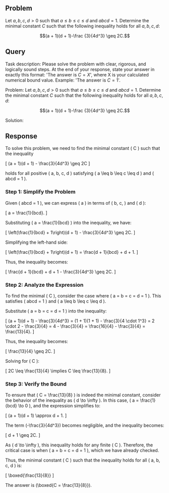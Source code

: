 ## Problem

Let $a, b, c, d > 0$ such that $a \leq b \leq c \leq d$ and $abcd = 1$. Determine the minimal constant $C$ such that the following inequality holds for all $a, b, c, d$:

$$(a + 1)(d + 1)-\frac {3}{4d^3} \geq 2C.$$

## Query

Task description: Please solve the problem with clear, rigorous, and logically sound steps. At the end of your response, state your answer in exactly this format: 'The answer is $C=X$', where X is your calculated numerical bound value. Example: 'The answer is $C=1$'.

Problem: Let $a, b, c, d > 0$ such that $a \leq b \leq c \leq d$ and $abcd = 1$. Determine the minimal constant $C$ such that the following inequality holds for all $a, b, c, d$:

$$(a + 1)(d + 1)-\frac {3}{4d^3} \geq 2C.$$

Solution:

## Response

To solve this problem, we need to find the minimal constant \( C \) such that the inequality

\[
(a + 1)(d + 1) - \frac{3}{4d^3} \geq 2C
\]

holds for all positive \( a, b, c, d \) satisfying \( a \leq b \leq c \leq d \) and \( abcd = 1 \).

### Step 1: Simplify the Problem

Given \( abcd = 1 \), we can express \( a \) in terms of \( b, c, \) and \( d \):

\[
a = \frac{1}{bcd}.
\]

Substituting \( a = \frac{1}{bcd} \) into the inequality, we have:

\[
\left(\frac{1}{bcd} + 1\right)(d + 1) - \frac{3}{4d^3} \geq 2C.
\]

Simplifying the left-hand side:

\[
\left(\frac{1}{bcd} + 1\right)(d + 1) = \frac{d + 1}{bcd} + d + 1.
\]

Thus, the inequality becomes:

\[
\frac{d + 1}{bcd} + d + 1 - \frac{3}{4d^3} \geq 2C.
\]

### Step 2: Analyze the Expression

To find the minimal \( C \), consider the case where \( a = b = c = d = 1 \). This satisfies \( abcd = 1 \) and \( a \leq b \leq c \leq d \).

Substitute \( a = b = c = d = 1 \) into the inequality:

\[
(a + 1)(d + 1) - \frac{3}{4d^3} = (1 + 1)(1 + 1) - \frac{3}{4 \cdot 1^3} = 2 \cdot 2 - \frac{3}{4} = 4 - \frac{3}{4} = \frac{16}{4} - \frac{3}{4} = \frac{13}{4}.
\]

Thus, the inequality becomes:

\[
\frac{13}{4} \geq 2C.
\]

Solving for \( C \):

\[
2C \leq \frac{13}{4} \implies C \leq \frac{13}{8}.
\]

### Step 3: Verify the Bound

To ensure that \( C = \frac{13}{8} \) is indeed the minimal constant, consider the behavior of the inequality as \( d \to \infty \). In this case, \( a = \frac{1}{bcd} \to 0 \), and the expression simplifies to:

\[
(a + 1)(d + 1) \approx d + 1.
\]

The term \(-\frac{3}{4d^3}\) becomes negligible, and the inequality becomes:

\[
d + 1 \geq 2C.
\]

As \( d \to \infty \), this inequality holds for any finite \( C \). Therefore, the critical case is when \( a = b = c = d = 1 \), which we have already checked.

Thus, the minimal constant \( C \) such that the inequality holds for all \( a, b, c, d \) is:

\[
\boxed{\frac{13}{8}}
\]

The answer is \(\boxed{C = \frac{13}{8}}\).